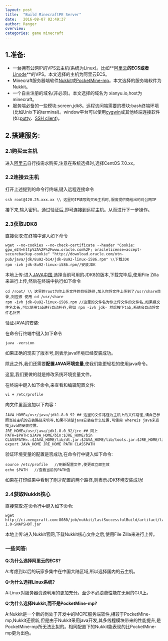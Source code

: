 ```yaml
---
layout: post
title:  "Build MinecraftPE Server"
date:   2016-08-07 02:49:37
author: Ranger
overview: 
categories: game minecraft
---
```

 
## 1.准备:
 * 一台拥有公网IP的VPS云主机(系统为Linux)。比如**[阿里云](https://ecs-buy.aliyun.com/#/prepay)**的ECS或者**[Linode](https://www.linode.com/linodes)**的VPS。本文选择的主机为阿里云ECS。
 * Minecraft服务器端软件[Nukkit](http://nukkit.io/)或[PocketMine-mp](https://www.pocketmine.net/)。本文选择的服务端软件为Nukkit。
 * 一个自主注册的域名(非必须)。本文选择的域名为 xianyu.io,host为minecraft。
 * 服务端必备的一些模块:screen,jdk8。远程访问端需要的模块:bash终端环境(比如Unix下的terminal)。window平台可以使用[cygwin](https://www.cygwin.com)或其他终端连接软件(如:[putty](http://www.chiark.greenend.org.uk/~sgtatham/putty/download.html)、[SSH client](http://ultra.pr.erau.edu/~jaffem/tutorial/SSH_secure_shell_client.htm))。

## 2.搭建服务:

### 2.1购买云主机

进入[阿里云](https://ecs-buy.aliyun.com/#/prepay)自行按需求购买,注意在系统选择时,选择CentOS 7.0.xx。

### 2.2连接云主机

打开上述提到的命令行终端,键入远程连接命令

```
ssh root@120.25.xxx.xx \\ 这里的IP填写购买云主机时,服务提供商给出的对公网IP
```
接下来,输入密码。通过验证后,即可连接到远程主机。从而进行下一步操作。

### 2.3获取JDK8
直接获取:在终端中键入如下命令

```
wget --no-cookies --no-check-certificate --header "Cookie: gpw_e24=http%3A%2F%2Fwww.oracle.com%2F; oraclelicense=accept-securebackup-cookie" "http://download.oracle.com/otn-pub/java/jdk/8u92-b14/jdk-8u92-linux-i586.rpm" \\下载JDK
rpm -ivh jdk-8u92-linux-i586.rpm//安装JDK
```

本地上传:进入[JAVA中国](http://www.java.com/zh_CN/),选择当前可用的JDK8的版本,下载完毕后,使用File Zilla来进行上传,然后在终端中执行如下命令

```
cd /root/ \\ 这里的root为你上传文件的目标路径,加入你将文件上传到了/usr/share目录,则应该 使用 cd /usr/share
rpm -ivh jdk-8u92-linux-i586.rpm //这里的文件名为你上传文件的文件名,如果嫌文件名太长,可以使用tab进行自动补齐,例如 rpm -ivh jdk- 然后按下tab,系统会自动将文件名补齐
```
验证JAVA的安装:

在命令行终端中键入如下命令

```
java -version
```
如果正确的现实了版本号,则表示java环境已经安装成功。

除此之外,我们还需要**配置JAVA环境变量**,使我们能更轻松的使用java命令。

这里,我们要做的就是修改系统环境变量文件。

在终端中键入如下命令,来查看和编辑配置文件:

```
vi + /etc/profile
```

向文件里面追加以下内容：

```
JAVA_HOME=/usr/java/jdk1.8.0_92 ## 这里的文件路径为主机上的文件路径,请自己参照当前主机的安装路径来填写,如果不清楚java安装在什么位置,可使用 whereis java来查找java的安装位置。
JRE_HOME=/usr/java/jdk1.8.0_92/jre ## 同上
PATH=$PATH:$JAVA_HOME/bin:$JRE_HOME/bin
CLASSPATH=.:$JAVA_HOME/lib/dt.jar:$JAVA_HOME/lib/tools.jar:$JRE_HOME/lib
export JAVA_HOME JRE_HOME PATH CLASSPATH
```
验证环境变量的配置是否成功,在命令行中键入如下命令:

```
source /etc/profile   //刷新配置文件,使更改立即生效
echo $PATH   //查看当前的PATH值
```
如果在打印结果中看到了刚才配置的两个路径,则表示JDK环境安装成功!


### 2.4获取Nukkit核心

直接获取:在命令行中键入如下命令:

```
wget http://ci.mengcraft.com:8080/job/nukkit/lastSuccessfulBuild/artifact/target/nukkit-1.0-SNAPSHOT.jar
```
本地上传:进入Nukkit官网,下载Nukkit核心文件之后,使用File Zilla来进行上传。



### 一些问答:

**Q:为什么选择阿里云的ECS?**

A:考虑到以后的玩家多集中在中国大陆区域,所以选择国内的云主机。

**Q:为什么选择Linux系统?**

A:Linux对服务器资源利用的更加充分。至少不必浪费性能在无用的GUI上。

**Q:为什么选择Nukkit,而不是PocketMine-mp?**

A:Nukkit是一个新的尚处于开发中的MCPE服务端软件,相较于PocketMine-mp,Nukkit还很新,但是由于Nukkit采用java开发,其多线程模块带来的性能提升,是PocketMine-mp所无法比拟的。相同配置下的Nukkit能表现的比PocketMine-mp更为出色。